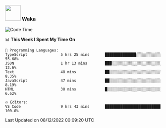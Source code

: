 ### <img src="https://media.giphy.com/media/VgCDAzcKvsR6OM0uWg/giphy.gif" width="50"> Waka

  <!--START_SECTION:waka-->
![Code Time](http://img.shields.io/badge/Code%20Time-1%2C136%20hrs%2014%20mins-blue)

📊 **This Week I Spent My Time On** 

```text
💬 Programming Languages: 
TypeScript               5 hrs 25 mins       ██████████████░░░░░░░░░░░   55.68% 
JSON                     1 hr 13 mins        ███░░░░░░░░░░░░░░░░░░░░░░   12.6% 
Text                     48 mins             ██░░░░░░░░░░░░░░░░░░░░░░░   8.35% 
JavaScript               47 mins             ██░░░░░░░░░░░░░░░░░░░░░░░   8.19% 
HTML                     38 mins             █░░░░░░░░░░░░░░░░░░░░░░░░   6.62%

🔥 Editors: 
VS Code                  9 hrs 43 mins       █████████████████████████   100.0%

```


 Last Updated on 08/12/2022 00:09:20 UTC
<!--END_SECTION:waka-->

